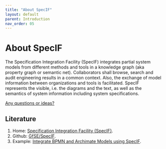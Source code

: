 ```yaml
---
title: "About SpecIF"
layout: default
parent: Introduction
nav_order: 05
---
```


# About SpecIF

The Specification Integration Facility (SpecIF) integrates partial system models from different methods and tools in a knowledge graph (aka property graph or semantic net). 
Collaborators shall browse, search and audit engineering results in a common context. 
Also, the exchange of model information between organizations and tools is facilitated. 
SpecIF represents the visible, i.e. the diagrams and the text, as well as the semantics of system information including system specifications.

<a href="https://github.com/GfSE/CoCoML-Pages/discussions/4" target="_blank">Any questions or ideas?</a>

## Literature

1. Home: <a href="http://specif.de/" target="_blank">Specification Integration Facility (SpecIF)</a>.
1. Github: <a href="https://github.com/GfSE/SpecIF" target="_blank">GfSE/SpecIF</a>.
1. Example: <a href="../files/literature/TdSE-2021%20Dungern%20-%20Integrate%20BPMN%20and%20Archimate%20Models%20using%20SpecIF.pdf" target="_blank">Integrate BPMN and Archimate Models using SpecIF</a>.


